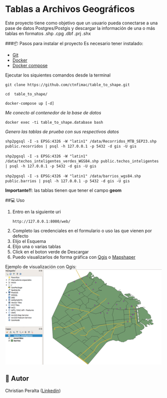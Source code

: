# Tablas a Archivos Geográficos
Este proyecto tiene como objetivo que un usuario pueda conectarse a una pase de datos Postgres/Postgis y descargar la información de una o más tablas en formatos .shp .cpg .dbf .prj .shx 

###📦 Pasos para instalar el proyecto 
Es necesario tener instalado:
- [Git](https://git-scm.com/) 
- [Docker](https://www.docker.com/) 
- [Docker compose](https://docs.docker.com/compose/) 


Ejecutar los siquientes comandos desde la terminal
```
git clone https://github.com/ctnfimac/table_to_shape.git
```


```
cd  table_to_shape/
```

```
docker-compose up [-d]
```


*Me conecto al contenedor de la base de datos*
```
docker exec -ti table_to_shape.database bash
```

*Genero las tablas de prueba con sus respectivos datos*
```
shp2pgsql -I -s EPSG:4326 -W "latin1" /data/Recorridos_MTB_SEP23.shp public.recorridos | psql -h 127.0.0.1 -p 5432 -d gis -U gis

shp2pgsql -I -s EPSG:4326 -W "latin1" /data/techos_inteligentes_verdes_WGS84.shp public.techos_inteligentes | psql -h 127.0.0.1 -p 5432 -d gis -U gis

shp2pgsql -I -s EPSG:4326 -W "latin1" /data/barrios_wgs84.shp public.barrios | psql -h 127.0.0.1 -p 5432 -d gis -U gis
```
**Importante!!**: las tablas tienen que tener el campo **geom**

##:computer: Uso

1) Entro en la siguiente uri
    ```
    http://127.0.0.1:8000/web/
    ```
2) Completo las credenciales en el formulario o uso las que vienen por defecto
3) Elijo el Esquema
4) Elijo una o varias tablas
5) Click en el boton verde de Descargar
6) Puedo visualizarlos de forma gráfica con [Qgis](https://qgis.org/es/site/) o [Mapshaper](https://mapshaper.org/)

Ejemplo de visualización con Qgis:
![Qgis con capas](https://github.com/ctnfimac/table_to_shape/blob/main/source/static/img/muestra.png?raw=true)

## :slightly_smiling_face: Autor
Christian Peralta ([Linkedin](www.linkedin.com/in/christianperalta87))
